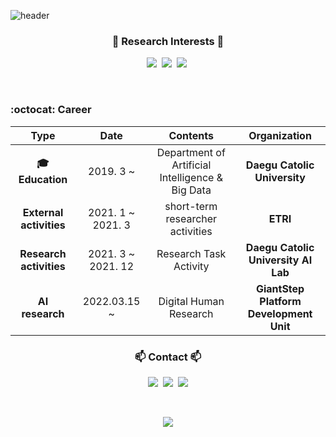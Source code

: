 ![header](https://capsule-render.vercel.app/api?type=soft&color=auto&height=150&section=header&text=GeonKim&fontSize=80&animation=twinkling)

<h3 align="center">🧸 Research Interests 🧸</h3>

<p align="center">
  <img src="https://img.shields.io/badge/Computer Vision-3766AB?style=flat-square&logo=Python&logoColor=white"/></a>&nbsp 
  <img src="https://img.shields.io/badge/Digital Human-A8B9CC?style=flat-square&logo=C&logoColor=white"/></a>&nbsp
  <img src="https://img.shields.io/badge/Multi-modal-11B48A?style=flat-square&logo=#FCC624&logoColor=white"/></a>&nbsp
</p>

<br>

### :octocat: Career

| **Type** | **Date** | **Contents** | **Organization** |
|:--------:|:--------:|:--------:|:--------:|
| **:mortar_board: Education** | 2019. 3 ~  | Department of Artificial Intelligence & Big Data | **Daegu Catolic University** |
| **External activities** | 2021. 1 ~   2021. 3 | short-term researcher activities | **ETRI** |
| **Research activities** | 2021. 3 ~   2021. 12| Research Task Activity | **Daegu Catolic University AI Lab** |
| **AI research** | 2022.03.15 ~ | Digital Human Research | **GiantStep Platform Development Unit** |

<h3 align="center"> 📫 Contact 📫 </h3>
<p align="center">
  <a href="https://geonkimdcu.github.io/"><img src="https://img.shields.io/badge/Github%20Blog-11B48A?style=flat-square&logo=Vimeo&logoColor=white&link=https://geonkimdcu.github.io/"/></a>&nbsp
  <a href="https://www.instagram.com/geon._.0428/"><img src="https://img.shields.io/badge/Instagram-E4405F?style=flat-square&logo=Instagram&logoColor=white&link=https://www.instagram.com/geon._.0428"/></a>&nbsp
  <a href="mailto:geon0599@naver.com"><img src="https://img.shields.io/badge/Gmail-d14836?style=flat-square&logo=Gmail&logoColor=white&link=geon0599@naver.com"/></a>
</p>
<br>

<p align="center">
  <a href="https://hits.seeyoufarm.com"><img src="https://hits.seeyoufarm.com/api/count/incr/badge.svg?url=https%3A%2F%2Fgithub.com%2FGeonKimdcu&count_bg=%23ED6DA3&title_bg=%2386757wE&icon=&icon_color=%23E1DEDE&title=hits&edge_flat=false"/></a>
</p>
